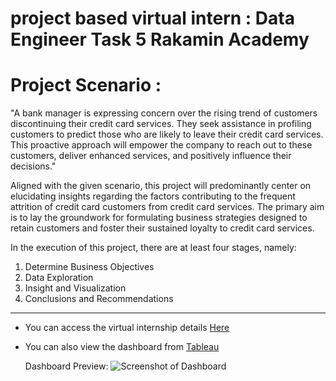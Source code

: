 # project based virtual intern : Data Engineer Task 5 Rakamin Academy


# **Project Scenario :**
"A bank manager is expressing concern over the rising trend of customers discontinuing their credit card services. They seek assistance in profiling customers to predict those who are likely to leave their credit card services. This proactive approach will empower the company to reach out to these customers, deliver enhanced services, and positively influence their decisions."

Aligned with the given scenario, this project will predominantly center on elucidating insights regarding the factors contributing to the frequent attrition of credit card customers from credit card services. The primary aim is to lay the groundwork for formulating business strategies designed to retain customers and foster their sustained loyalty to credit card services.

In the execution of this project, there are at least four stages, namely:
1. Determine Business Objectives
2. Data Exploration
3. Insight and Visualization
4. Conclusions and Recommendations

___
- You can access the virtual internship details [Here](https://www.rakamin.com/virtual-internship-experience/data-engineer-btpn-syariah)

- You can also view the dashboard from [Tableau](https://public.tableau.com/views/VIXBTPNSyariah-CustomerChurnAnalysis/Dashboard1?:language=en-US&:display_count=n&:origin=viz_share_link)

    Dashboard Preview:
![Screenshot of Dashboard](/Dashboard_Preview.png)

